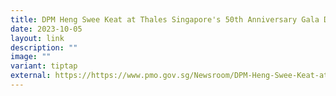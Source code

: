 ```yaml
---
title: DPM Heng Swee Keat at Thales Singapore's 50th Anniversary Gala Dinner
date: 2023-10-05
layout: link
description: ""
image: ""
variant: tiptap
external: https://https://www.pmo.gov.sg/Newsroom/DPM-Heng-Swee-Keat-at-Thales-Singapores-50th-Anniversary-Gala-Dinner
---
```

